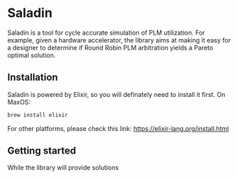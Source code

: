 # Saladin

Saladin is a tool for cycle accurate simulation of PLM utilization. For example, given a hardware accelerator, the library aims at making it easy for a designer to determine if Round Robin PLM arbitration yields a Pareto optimal solution.

## Installation
Saladin is powered by Elixir, so you will definately need to install it first.
On MaxOS: 
```bash
brew install elixir
```
For other platforms, please check this link: https://elixir-lang.org/install.html

## Getting started
While the library will provide solutions 

